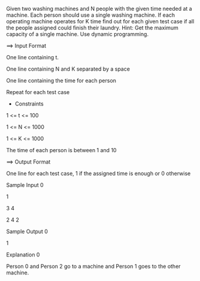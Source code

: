 Given two washing machines and N people with the given time needed at a machine. Each person should use a single washing machine. If each operating machine operates for K time find out for each given test case if all the people assigned could finish their laundry. Hint: Get the maximum capacity of a single machine. Use dynamic programming.



==> Input Format


One line containing t.

One line containing N and K separated by a space

One line containing the time for each person

Repeat for each test case

* Constraints

1 <= t <= 100

1 <= N <= 1000

1 <= K <= 1000

The time of each person is between 1 and 10

==> Output Format


One line for each test case, 1 if the assigned time is enough or 0 otherwise

Sample Input 0



1

3 4

2 4 2

Sample Output 0


1

Explanation 0


Person 0 and Person 2 go to a machine and Person 1 goes to the other machine.
